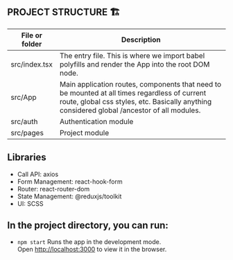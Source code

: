 ## PROJECT STRUCTURE 🏗

| File or folder | Description                                                                                                                                                                                  |
| -------------- | -------------------------------------------------------------------------------------------------------------------------------------------------------------------------------------------- |
| src/index.tsx  | The entry file. This is where we import babel polyfills and render the App into the root DOM node.                                                                                           |
| src/App        | Main application routes, components that need to be mounted at all times regardless of current route, global css styles, etc. Basically anything considered global /ancestor of all modules. |
| src/auth       | Authentication module                                                                                                                                                                        |
| src/pages      | Project module                                                                                                                                                                               |

## Libraries
- Call API: axios
- Form Management: react-hook-form
- Router: react-router-dom
- State Management: @reduxjs/toolkit
- UI: SCSS

## In the project directory, you can run:
- `npm start`
Runs the app in the development mode.\
Open [http://localhost:3000](http://localhost:3000) to view it in the browser.


